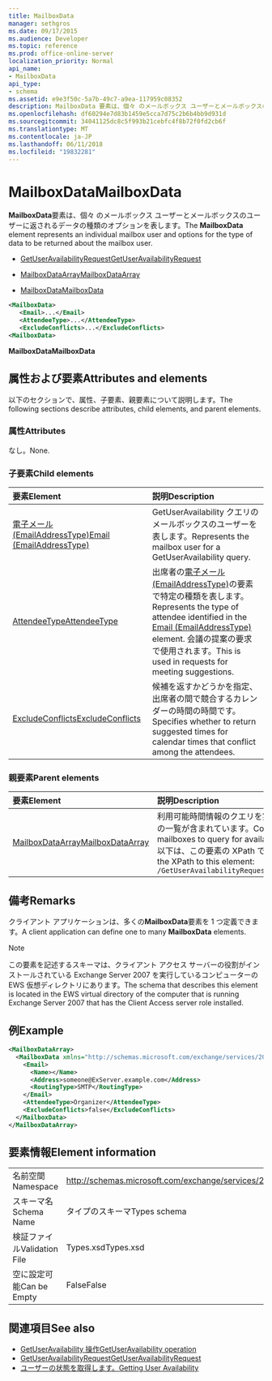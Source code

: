 ```yaml
---
title: MailboxData
manager: sethgros
ms.date: 09/17/2015
ms.audience: Developer
ms.topic: reference
ms.prod: office-online-server
localization_priority: Normal
api_name:
- MailboxData
api_type:
- schema
ms.assetid: e9e3f50c-5a7b-49c7-a9ea-117959c08352
description: MailboxData 要素は、個々 のメールボックス ユーザーとメールボックスのユーザーに返されるデータの種類のオプションを表します。
ms.openlocfilehash: df60294e7d83b1459e5cca7d75c2b6b4bb9d931d
ms.sourcegitcommit: 34041125dc8c5f993b21cebfc4f8b72f0fd2cb6f
ms.translationtype: MT
ms.contentlocale: ja-JP
ms.lasthandoff: 06/11/2018
ms.locfileid: "19832281"
---
```

# <a name="mailboxdata"></a><span data-ttu-id="c6dec-103">MailboxData</span><span class="sxs-lookup"><span data-stu-id="c6dec-103">MailboxData</span></span>

<span data-ttu-id="c6dec-104">**MailboxData**要素は、個々 のメールボックス ユーザーとメールボックスのユーザーに返されるデータの種類のオプションを表します。</span><span class="sxs-lookup"><span data-stu-id="c6dec-104">The **MailboxData** element represents an individual mailbox user and options for the type of data to be returned about the mailbox user.</span></span> 
  
- [<span data-ttu-id="c6dec-105">GetUserAvailabilityRequest</span><span class="sxs-lookup"><span data-stu-id="c6dec-105">GetUserAvailabilityRequest</span></span>](getuseravailabilityrequest.md)
  
- [<span data-ttu-id="c6dec-106">MailboxDataArray</span><span class="sxs-lookup"><span data-stu-id="c6dec-106">MailboxDataArray</span></span>](mailboxdataarray.md)
  
- [<span data-ttu-id="c6dec-107">MailboxData</span><span class="sxs-lookup"><span data-stu-id="c6dec-107">MailboxData</span></span>](mailboxdata.md)
  
```xml
<MailboxData>
   <Email>...</Email>
   <AttendeeType>...</AttendeeType>
   <ExcludeConflicts>...</ExcludeConflicts>
<MailboxData>
```

<span data-ttu-id="c6dec-108">**MailboxData**</span><span class="sxs-lookup"><span data-stu-id="c6dec-108">**MailboxData**</span></span>

## <a name="attributes-and-elements"></a><span data-ttu-id="c6dec-109">属性および要素</span><span class="sxs-lookup"><span data-stu-id="c6dec-109">Attributes and elements</span></span>

<span data-ttu-id="c6dec-110">以下のセクションで、属性、子要素、親要素について説明します。</span><span class="sxs-lookup"><span data-stu-id="c6dec-110">The following sections describe attributes, child elements, and parent elements.</span></span>
  
### <a name="attributes"></a><span data-ttu-id="c6dec-111">属性</span><span class="sxs-lookup"><span data-stu-id="c6dec-111">Attributes</span></span>

<span data-ttu-id="c6dec-112">なし。</span><span class="sxs-lookup"><span data-stu-id="c6dec-112">None.</span></span>
  
### <a name="child-elements"></a><span data-ttu-id="c6dec-113">子要素</span><span class="sxs-lookup"><span data-stu-id="c6dec-113">Child elements</span></span>

|<span data-ttu-id="c6dec-114">**要素**</span><span class="sxs-lookup"><span data-stu-id="c6dec-114">**Element**</span></span>|<span data-ttu-id="c6dec-115">**説明**</span><span class="sxs-lookup"><span data-stu-id="c6dec-115">**Description**</span></span>|
|:-----|:-----|
|[<span data-ttu-id="c6dec-116">電子メール (EmailAddressType)</span><span class="sxs-lookup"><span data-stu-id="c6dec-116">Email (EmailAddressType)</span></span>](email-emailaddresstype.md) <br/> |<span data-ttu-id="c6dec-117">GetUserAvailability クエリのメールボックスのユーザーを表します。</span><span class="sxs-lookup"><span data-stu-id="c6dec-117">Represents the mailbox user for a GetUserAvailability query.</span></span>  <br/> |
|[<span data-ttu-id="c6dec-118">AttendeeType</span><span class="sxs-lookup"><span data-stu-id="c6dec-118">AttendeeType</span></span>](attendeetype.md) <br/> |<span data-ttu-id="c6dec-119">出席者の[電子メール (EmailAddressType)](email-emailaddresstype.md)の要素で特定の種類を表します。</span><span class="sxs-lookup"><span data-stu-id="c6dec-119">Represents the type of attendee identified in the [Email (EmailAddressType)](email-emailaddresstype.md) element.</span></span> <span data-ttu-id="c6dec-120">会議の提案の要求で使用されます。</span><span class="sxs-lookup"><span data-stu-id="c6dec-120">This is used in requests for meeting suggestions.</span></span>  <br/> |
|[<span data-ttu-id="c6dec-121">ExcludeConflicts</span><span class="sxs-lookup"><span data-stu-id="c6dec-121">ExcludeConflicts</span></span>](excludeconflicts.md) <br/> |<span data-ttu-id="c6dec-122">候補を返すかどうかを指定、出席者の間で競合するカレンダーの時間の時間です。</span><span class="sxs-lookup"><span data-stu-id="c6dec-122">Specifies whether to return suggested times for calendar times that conflict among the attendees.</span></span>  <br/> |
   
### <a name="parent-elements"></a><span data-ttu-id="c6dec-123">親要素</span><span class="sxs-lookup"><span data-stu-id="c6dec-123">Parent elements</span></span>

|<span data-ttu-id="c6dec-124">**要素**</span><span class="sxs-lookup"><span data-stu-id="c6dec-124">**Element**</span></span>|<span data-ttu-id="c6dec-125">**説明**</span><span class="sxs-lookup"><span data-stu-id="c6dec-125">**Description**</span></span>|
|:-----|:-----|
|[<span data-ttu-id="c6dec-126">MailboxDataArray</span><span class="sxs-lookup"><span data-stu-id="c6dec-126">MailboxDataArray</span></span>](mailboxdataarray.md) <br/> |<span data-ttu-id="c6dec-127">利用可能時間情報のクエリを実行するメールボックスの一覧が含まれています。</span><span class="sxs-lookup"><span data-stu-id="c6dec-127">Contains a list of mailboxes to query for availability information.</span></span>  <br/> <span data-ttu-id="c6dec-128">以下は、この要素の XPath です。</span><span class="sxs-lookup"><span data-stu-id="c6dec-128">The following is the XPath to this element:</span></span>  <br/>  `/GetUserAvailabilityRequest/MailboxDataArray[i]` <br/> |
   
## <a name="remarks"></a><span data-ttu-id="c6dec-129">備考</span><span class="sxs-lookup"><span data-stu-id="c6dec-129">Remarks</span></span>

<span data-ttu-id="c6dec-130">クライアント アプリケーションは、多くの**MailboxData**要素を 1 つ定義できます。</span><span class="sxs-lookup"><span data-stu-id="c6dec-130">A client application can define one to many **MailboxData** elements.</span></span> 
  
> [!NOTE]
> <span data-ttu-id="c6dec-131">この要素を記述するスキーマは、クライアント アクセス サーバーの役割がインストールされている Exchange Server 2007 を実行しているコンピューターの EWS 仮想ディレクトリにあります。</span><span class="sxs-lookup"><span data-stu-id="c6dec-131">The schema that describes this element is located in the EWS virtual directory of the computer that is running Exchange Server 2007 that has the Client Access server role installed.</span></span> 
  
## <a name="example"></a><span data-ttu-id="c6dec-132">例</span><span class="sxs-lookup"><span data-stu-id="c6dec-132">Example</span></span>

```xml
<MailboxDataArray>
  <MailboxData xmlns="http://schemas.microsoft.com/exchange/services/2006/types">
    <Email>
      <Name></Name>
      <Address>someone@ExServer.example.com</Address>
      <RoutingType>SMTP</RoutingType>
    </Email>
    <AttendeeType>Organizer</AttendeeType>
    <ExcludeConflicts>false</ExcludeConflicts>
  </MailboxData>
</MailboxDataArray>
```

## <a name="element-information"></a><span data-ttu-id="c6dec-133">要素情報</span><span class="sxs-lookup"><span data-stu-id="c6dec-133">Element information</span></span>

|||
|:-----|:-----|
|<span data-ttu-id="c6dec-134">名前空間</span><span class="sxs-lookup"><span data-stu-id="c6dec-134">Namespace</span></span>  <br/> |http://schemas.microsoft.com/exchange/services/2006/types  <br/> |
|<span data-ttu-id="c6dec-135">スキーマ名</span><span class="sxs-lookup"><span data-stu-id="c6dec-135">Schema Name</span></span>  <br/> |<span data-ttu-id="c6dec-136">タイプのスキーマ</span><span class="sxs-lookup"><span data-stu-id="c6dec-136">Types schema</span></span>  <br/> |
|<span data-ttu-id="c6dec-137">検証ファイル</span><span class="sxs-lookup"><span data-stu-id="c6dec-137">Validation File</span></span>  <br/> |<span data-ttu-id="c6dec-138">Types.xsd</span><span class="sxs-lookup"><span data-stu-id="c6dec-138">Types.xsd</span></span>  <br/> |
|<span data-ttu-id="c6dec-139">空に設定可能</span><span class="sxs-lookup"><span data-stu-id="c6dec-139">Can be Empty</span></span>  <br/> |<span data-ttu-id="c6dec-140">False</span><span class="sxs-lookup"><span data-stu-id="c6dec-140">False</span></span>  <br/> |
   
## <a name="see-also"></a><span data-ttu-id="c6dec-141">関連項目</span><span class="sxs-lookup"><span data-stu-id="c6dec-141">See also</span></span>

- [<span data-ttu-id="c6dec-142">GetUserAvailability 操作</span><span class="sxs-lookup"><span data-stu-id="c6dec-142">GetUserAvailability operation</span></span>](getuseravailability-operation.md)
- [<span data-ttu-id="c6dec-143">GetUserAvailabilityRequest</span><span class="sxs-lookup"><span data-stu-id="c6dec-143">GetUserAvailabilityRequest</span></span>](getuseravailabilityrequest.md)
- [<span data-ttu-id="c6dec-144">ユーザーの状態を取得します。</span><span class="sxs-lookup"><span data-stu-id="c6dec-144">Getting User Availability</span></span>](http://msdn.microsoft.com/library/d4133fcb-9b0f-4e6b-aadf-a389da83516a%28Office.15%29.aspx)

